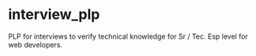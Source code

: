 # interview_plp
PLP for interviews to verify technical knowledge for Sr / Tec. Esp level for web developers.
